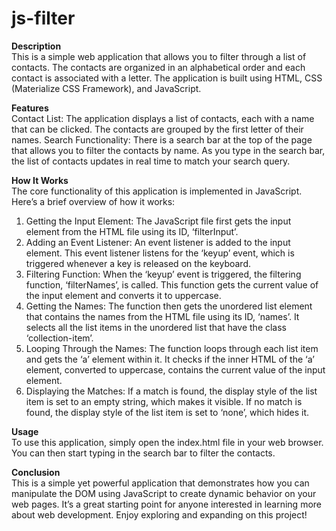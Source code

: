 # js-filter

**Description**\
This is a simple web application that allows you to filter through a list of contacts. The contacts are organized in an alphabetical order and each contact is associated with a letter. The application is built using HTML, CSS (Materialize CSS Framework), and JavaScript.

**Features**\
Contact List: The application displays a list of contacts, each with a name that can be clicked. The contacts are grouped by the first letter of their names.
Search Functionality: There is a search bar at the top of the page that allows you to filter the contacts by name. As you type in the search bar, the list of contacts updates in real time to match your search query.

**How It Works**\
The core functionality of this application is implemented in JavaScript. Here’s a brief overview of how it works:
1. Getting the Input Element: The JavaScript file first gets the input element from the HTML file using its ID, ‘filterInput’.
2. Adding an Event Listener: An event listener is added to the input element. This event listener listens for the ‘keyup’ event, which is triggered whenever a key is released on the keyboard.
3. Filtering Function: When the ‘keyup’ event is triggered, the filtering function, ‘filterNames’, is called. This function gets the current value of the input element and converts it to uppercase.
4. Getting the Names: The function then gets the unordered list element that contains the names from the HTML file using its ID, ‘names’. It selects all the list items in the unordered list that have the class ‘collection-item’.
5. Looping Through the Names: The function loops through each list item and gets the ‘a’ element within it. It checks if the inner HTML of the ‘a’ element, converted to uppercase, contains the current value of the input element.
6. Displaying the Matches: If a match is found, the display style of the list item is set to an empty string, which makes it visible. If no match is found, the display style of the list item is set to ‘none’, which hides it.

**Usage**\
To use this application, simply open the index.html file in your web browser. You can then start typing in the search bar to filter the contacts.

**Conclusion**\
This is a simple yet powerful application that demonstrates how you can manipulate the DOM using JavaScript to create dynamic behavior on your web pages. It’s a great starting point for anyone interested in learning more about web development. Enjoy exploring and expanding on this project!